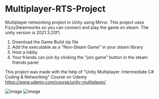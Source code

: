 # Multiplayer-RTS-Project
Multiplayer networking project in Unity using Mirror.
This project uses FizzySteamworks so you can connect and play the game on steam.
The unity version is 2021.3.20f1.

1. Download the Game Build zip file
2. Add the executable as a "Non-Steam Game" in your steam library
3. Host a lobby
4. Your friends can join by clicking the "join game" button in the steam friends panel

This project was made with the help of "Unity Multiplayer: Intermediate C# Coding & Networking" Course on Udemy
https://www.udemy.com/course/unity-multiplayer/

![image](https://user-images.githubusercontent.com/33548577/224575251-f00d766b-a75f-4da8-af71-6a7a1be5c9ed.png)
![image](https://user-images.githubusercontent.com/33548577/224575313-44ea9b9f-b475-4f82-8202-14c898d449f2.png)
